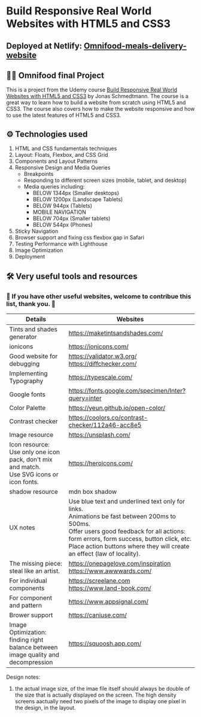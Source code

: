 # Build Responsive Real World Websites with HTML5 and CSS3

## Deployed at Netlify: [Omnifood-meals-delivery-website](https://meals-delivery-e7fac1.netlify.app/)

## 🥡🍱 Omnifood final Project

This is a project from the Udemy course [Build Responsive Real World Websites with HTML5 and CSS3](https://www.udemy.com/course/design-and-develop-a-killer-website-with-html5-and-css3/) by Jonas Schmedtmann. The course is a great way to learn how to build a website from scratch using HTML5 and CSS3. The course also covers how to make the website responsive and how to use the latest features of HTML5 and CSS3.

## ⚙ Technologies used

1. HTML and CSS fundamentals techniques
2. Layout: Floats, Flexbox, and CSS Grid
3. Components and Layout Patterns
4. Responsive Design and Media Queries
   - Breakpoints
   - Responding to different screen sizes (mobile, tablet, and desktop)
   - Media queries including:
     - BELOW 1344px (Smaller desktops)
     - BELOW 1200px (Landscape Tablets)
     - BELOW 944px (Tablets)
     - MOBILE NAVIGATION
     - BELOW 704px (Smaller tablets)
     - BELOW 544px (Phones)
5. Sticky Navigation
6. Browser support and fixing css flexbox gap in Safari
7. Testing Performance with Lighthouse
8. Image Optimization
9. Deployment

## 🛠 Very useful tools and resources

### 💖 If you have other useful websites, welcome to contribue this list, thank you. 🙌

| Details                                                                                                 | Websites                                                                                                                                                                                                                                                                           |
| ------------------------------------------------------------------------------------------------------- | ---------------------------------------------------------------------------------------------------------------------------------------------------------------------------------------------------------------------------------------------------------------------------------- |
| Tints and shades generator                                                                              | https://maketintsandshades.com/                                                                                                                                                                                                                                                    |
| ionicons                                                                                                | https://ionicons.com/                                                                                                                                                                                                                                                              |
| Good website for debugging                                                                              | https://validator.w3.org/ https://diffchecker.com/                                                                                                                                                                                                                                 |
| Implementing Typography                                                                                 | https://typescale.com/                                                                                                                                                                                                                                                             |
| Google fonts                                                                                            | https://fonts.google.com/specimen/Inter?query=inter                                                                                                                                                                                                                                |
| Color Palette                                                                                           | https://yeun.github.io/open-color/                                                                                                                                                                                                                                                 |
| Contrast checker                                                                                        | https://coolors.co/contrast-checker/112a46-acc8e5                                                                                                                                                                                                                                  |
| Image resource                                                                                          | https://unsplash.com/                                                                                                                                                                                                                                                              |
| Icon resource: <br> Use only one icon pack, don't mix and match. <br> Use SVG icons or icon fonts. <br> | https://heroicons.com/                                                                                                                                                                                                                                                             |
| shadow resource                                                                                         | mdn box shadow                                                                                                                                                                                                                                                                     |
| UX notes                                                                                                | Use blue text and underlined text only for links. <br> Animations be fast between 200ms to 500ms. <br> Offer users good feedback for all actions: form errors, form success, button click, etc. <br> Place action buttons where they will create an effect (law of locality). <br> |
| The missing piece: steal like an artist.                                                                | https://onepagelove.com/inspiration <br> https://www.awwwards.com/ <br>                                                                                                                                                                                                            |
| For individual components                                                                               | https://screelane.com <br> https://www.land-book.com/                                                                                                                                                                                                                              |
| For component and pattern                                                                               | https://www.appsignal.com/                                                                                                                                                                                                                                                         |
| Brower support                                                                                          | https://caniuse.com/                                                                                                                                                                                                                                                               |
| Image Optimization: finding right balance between image quality and decompression                       | https://squoosh.app.com/                                                                                                                                                                                                                                                           |

Design notes:

1. the actual image size, of the imae file itself should always be double of the size that is actually displayed on the screen. The high density screens aactually need two pixels of the image to display one pixel in the design, in the layout.
